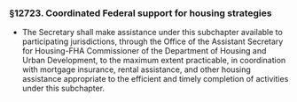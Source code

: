 ### §12723. Coordinated Federal support for housing strategies
* The Secretary shall make assistance under this subchapter available to participating jurisdictions, through the Office of the Assistant Secretary for Housing-FHA Commissioner of the Department of Housing and Urban Development, to the maximum extent practicable, in coordination with mortgage insurance, rental assistance, and other housing assistance appropriate to the efficient and timely completion of activities under this subchapter.
